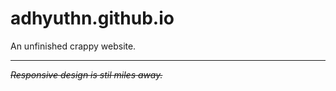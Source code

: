 # adhyuthn.github.io
An unfinished crappy website.

---------------------------------

*~~Responsive design is stil miles away.~~*
